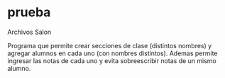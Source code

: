 # prueba
Archivos Salon

Programa que permite crear secciones de clase (distintos nombres) y agregar alumnos en cada uno (con nombres distintos). Ademas permite ingresar las notas de cada uno y evita sobreescribir notas de un mismo alumno.
